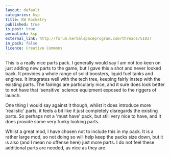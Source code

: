```yaml
---
layout: default
categories: ksp
title: KW Rocketry
published: true
is_post: true
permalink: ksp
external_link: http://forum.kerbalspaceprogram.com/threads/51037
in_pack: false
licence: Creative Commons
---
```


This is a really nice parts pack. 
I generally would say I am not too keen on just adding new parts to the game, but I gave this a shot and never looked back. 
It provides a whole range of solid boosters, liquid fuel tanks and engines.
It integrates well with the tech tree, keeping fairly instep with the existing parts. 
The fairings are particularly nice, and it sure does look better to not have that 'sensitive' science equipment exposed to the riggers of launch.

One thing I would say against it though, whilst it does introduce more 'realistic' parts, it feels a bit like it just completely disregards the existing parts.
So perhaps not a 'must have' pack, but still very nice to have, and it does provide some very funky looking parts.

Whilst a great mod, I have chosen not to include this in my pack. It is a rather large mod, so not doing so will help keep the packs size down, but it is also (and I mean no offense here) just more parts. I do not feel these additional parts are needed, as nice as they are.